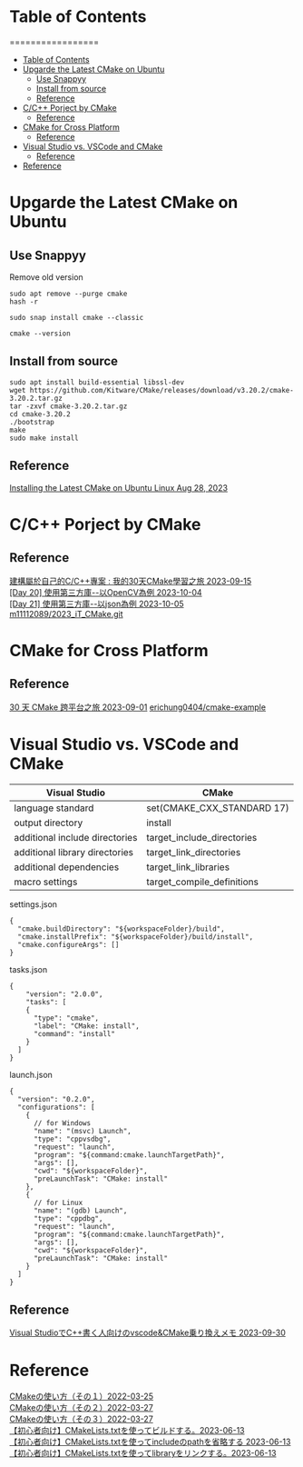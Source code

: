 # Table of Contents
=================

   * [Table of Contents](#table-of-contents)
   * [Upgarde the Latest CMake on Ubuntu](#upgarde-the-latest-cmake-on-ubuntu)
      * [Use Snappyy](#use-snappyy)
      * [Install from source](#install-from-source)
      * [Reference](#reference)
   * [C/C++ Porject by CMake](#cc-porject-by-cmake)
      * [Reference](#reference-1)
   * [CMake for Cross Platform](#cmake-for-cross-platform)
      * [Reference](#reference-2)
   * [Visual Studio vs. VSCode and CMake](#visual-studio-vs-vscode-and-cmake)
      * [Reference](#reference-3)   
   * [Reference](#reference-4)


# Upgarde the Latest CMake on Ubuntu  

## Use Snappyy  
Remove old version  
```
sudo apt remove --purge cmake
hash -r
```

```
sudo snap install cmake --classic

cmake --version
```

## Install from source  
```
sudo apt install build-essential libssl-dev
wget https://github.com/Kitware/CMake/releases/download/v3.20.2/cmake-3.20.2.tar.gz
tar -zxvf cmake-3.20.2.tar.gz
cd cmake-3.20.2
./bootstrap
make 
sudo make install 
```

## Reference  
[Installing the Latest CMake on Ubuntu Linux Aug 28, 2023](https://graspingtech.com/upgrade-cmake/)

# C/C++ Porject by CMake 

## Reference  
[建構屬於自己的C/C++專案 : 我的30天CMake學習之旅 2023-09-15](https://ithelp.ithome.com.tw/users/20162026/ironman/6715)  
[ [Day 20] 使用第三方庫--以OpenCV為例 2023-10-04](https://ithelp.ithome.com.tw/articles/10334379)  
[ [Day 21] 使用第三方庫--以json為例 2023-10-05](https://ithelp.ithome.com.tw/articles/10335066)  
[m11112089/2023_iT_CMake.git](https://github.com/m11112089/2023_iT_CMake.git)  

# CMake for Cross Platform  

## Reference  
[30 天 CMake 跨平台之旅 2023-09-01](https://ithelp.ithome.com.tw/users/20161950/ironman/6278?page=1)
[erichung0404/cmake-example](https://github.com/erichung0404/cmake-example)    

# Visual Studio vs. VSCode and CMake  
Visual Studio  | CMake 
------------------------------------ | --------------------------------------------- 
language standard | set(CMAKE_CXX_STANDARD 17)
output directory | install
additional include directories | target_include_directories
additional library directories | target_link_directories
additional dependencies | target_link_libraries
macro settings | target_compile_definitions

settings.json
```
{
  "cmake.buildDirectory": "${workspaceFolder}/build",
  "cmake.installPrefix": "${workspaceFolder}/build/install",
  "cmake.configureArgs": []
}
```

tasks.json
```
{
	"version": "2.0.0",
	"tasks": [
    {
      "type": "cmake",
      "label": "CMake: install",
      "command": "install"
    }
  ]
}
```

launch.json
```
{
  "version": "0.2.0",
  "configurations": [
    {
      // for Windows
      "name": "(msvc) Launch",
      "type": "cppvsdbg",
      "request": "launch",
      "program": "${command:cmake.launchTargetPath}",
      "args": [],
      "cwd": "${workspaceFolder}",
      "preLaunchTask": "CMake: install"
    },
    {
      // for Linux
      "name": "(gdb) Launch",
      "type": "cppdbg",
      "request": "launch",
      "program": "${command:cmake.launchTargetPath}",
      "args": [],
      "cwd": "${workspaceFolder}",
      "preLaunchTask": "CMake: install"
    }
  ]
}
```

## Reference  
[Visual StudioでC++書く人向けのvscode&CMake乗り換えメモ 2023-09-30](https://qiita.com/husty530/items/ba74386a64a87631ef8e)  


# Reference 
[CMakeの使い方（その１）2022-03-25](https://qiita.com/shohirose/items/45fb49c6b429e8b204ac)  
[CMakeの使い方（その２）2022-03-27](https://qiita.com/shohirose/items/637f4b712893764a7ec1)  
[CMakeの使い方（その３）2022-03-27](https://qiita.com/shohirose/items/d2b9c595a37b27ece607)  
[【初心者向け】CMakeLists.txtを使ってビルドする。2023-06-13](https://qiita.com/hi_to_san/items/490f8320900617db9230)  
[【初心者向け】CMakeLists.txtを使ってincludeのpathを省略する 2023-06-13](https://qiita.com/hi_to_san/items/00a5e9a75a8876b39492)  
[【初心者向け】CMakeLists.txtを使ってlibraryをリンクする。2023-06-13](https://qiita.com/hi_to_san/items/2b44dd44d3e152594c53)  

